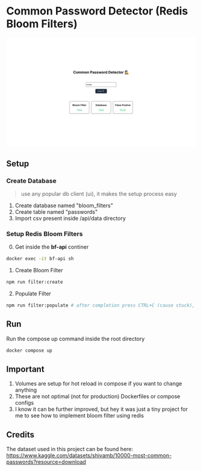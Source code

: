 # Common Password Detector (Redis Bloom Filters)

![Showcase](./assets/showcase.jpg)

## Setup

### Create Database

> use any popular db client (ui), it makes the setup process easy

1. Create database named "bloom_filters"
2. Create table named "passwords"
3. Import csv present inside /api/data directory

### Setup Redis Bloom Filters

0. Get inside the **bf-api** continer

```bash
docker exec -it bf-api sh
```

1. Create Bloom Filter

```bash
npm run filter:create
```

2. Populate Filter

```bash
npm run filter:populate # after completion press CTRL+C (cause stuck), idk why this is happening (i am too busy with business logic) I'll look into it
```

## Run

Run the compose up command inside the root directory

```bash
docker compose up
```

## Important

1. Volumes are setup for hot reload in compose if you want to change anything
2. These are not optimal (not for production) Dockerfiles or compose configs
3. I know it can be further improved, but hey it was just a tiny project for me to see how to implement bloom filter using redis

## Credits

The dataset used in this project can be found here:
https://www.kaggle.com/datasets/shivamb/10000-most-common-passwords?resource=download
